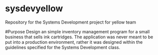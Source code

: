 # sysdevyellow
Repository for the Systems Development project for yellow team

#Purpose
Design an simple inventory management program for a small business that sells ink cartridges. The application was never meant to be put into a production environment, rather it was designed within the guidelines specified for the Systems Development class. 
